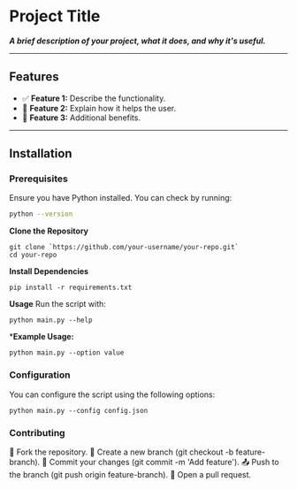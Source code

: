 # ****Project Title****





***A brief description of your project, what it does, and why it's useful.***

---

## ****Features****

- ✅ ****Feature 1:**** Describe the functionality.
- 🚀 ****Feature 2:**** Explain how it helps the user.
- 🔧 ****Feature 3:**** Additional benefits.

---

## ****Installation****

### ****Prerequisites****

Ensure you have Python installed. You can check by running:

```sh
python --version
```
****Clone the Repository****
```
git clone `https://github.com/your-username/your-repo.git`
cd your-repo
```
****Install Dependencies****
```
pip install -r requirements.txt
```

****Usage****
Run the script with:
```
python main.py --help
```
*****Example Usage:****
```
python main.py --option value

```
### ****Configuration****
You can configure the script using the following options:
```
python main.py --config config.json
```
### ****Contributing****

🔀 Fork the repository.
🌿 Create a new branch (git checkout -b feature-branch).
📝 Commit your changes (git commit -m 'Add feature').
📤 Push to the branch (git push origin feature-branch).
🔁 Open a pull request.

